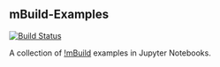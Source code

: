 ## mBuild-Examples

[![Build Status](https://travis-ci.org/mosdef-hub/mbuild-examples.svg?branch=master)](https://travis-ci.org/mosdef-hub/mbuild-examples)

A collection of [!mBuild](https://github.com/mosdef-hub/mbuild) examples in Jupyter Notebooks.
